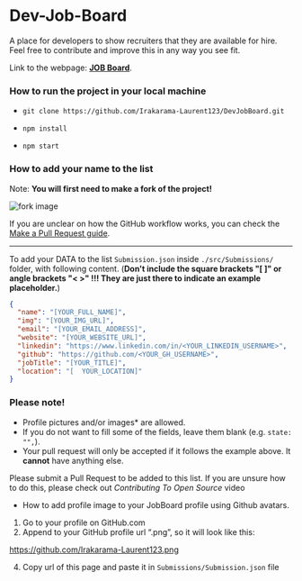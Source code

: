 # Dev-Job-Board

A place for developers to show recruiters that they are available for hire. Feel free to contribute and improve this in any way you see fit.

Link to the webpage: [**JOB Board**](https://dev-job-board-now.vercel.app).

### How to run the project in your local machine

- `git clone https://github.com/Irakarama-Laurent123/DevJobBoard.git`

- `npm install`

- `npm start`

### How to add your name to the list

Note: **You will first need to make a fork of the project!**

![fork image](https://docs.github.com/assets/cb-23088/images/help/repository/fork_button.png)

If you are unclear on how the GitHub workflow works, you can check the [Make a Pull Request guide](https://makeapullrequest.com/).

---

To add your DATA to the list `Submission.json`
inside `./src/Submissions/` folder, with following content.
(**Don't include the square brackets "[ ]" or angle brackets "< >" !!! They
are just there to indicate an example placeholder.**)

```json
{
  "name": "[YOUR_FULL_NAME]",
  "img": "[YOUR_IMG_URL]",
  "email": "[YOUR_EMAIL_ADDRESS]",
  "website": "[YOUR_WEBSITE_URL]",
  "linkedin": "https://www.linkedin.com/in/<YOUR_LINKEDIN_USERNAME>",
  "github": "https://github.com/<YOUR_GH_USERNAME>",
  "jobTitle": "[YOUR_TITLE]",
  "location": "[  YOUR_LOCATION]"
}
```

### Please note!

- Profile pictures and/or images\* are allowed.
- If you do not want to fill some of the fields, leave them blank (e.g. `state: "",`).
- Your pull request will only be accepted if it follows the example above. It **cannot** have anything else.

Please submit a Pull Request to be added to this list. If you are unsure how to do this, please check out _Contributing To Open Source_ video

- How to add profile image to your JobBoard profile using Github avatars.

1. Go to your profile on GitHub.com
2. Append to your GitHub profile url “.png”, so it will look like this:

https://github.com/Irakarama-Laurent123.png

4. Copy url of this page and paste it in `Submissions/Submission.json` file

